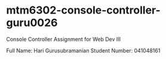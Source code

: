 # mtm6302-console-controller-guru0026
Console Controller Assignment for Web Dev III

Full Name: Hari Gurusubramanian
Student Number: 041048161
